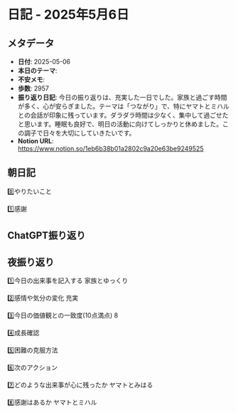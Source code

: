 # 日記 - 2025年5月6日

## メタデータ
- **日付**: 2025-05-06
- **本日のテーマ**: 
- **不安メモ**: 
- **歩数**: 2957
- **振り返り日記**: 今日の振り返りは、充実した一日でした。家族と過ごす時間が多く、心が安らぎました。テーマは「つながり」で、特にヤマトとミハルとの会話が印象に残っています。ダラダラ時間は少なく、集中して過ごせたと思います。睡眠も良好で、明日の活動に向けてしっかりと休めました。この調子で日々を大切にしていきたいです。
- **Notion URL**: https://www.notion.so/1eb6b38b01a2802c9a20e63be9249525

## 朝日記
0️⃣やりたいこと

1️⃣感謝

## ChatGPT振り返り


## 夜振り返り
1️⃣今日の出来事を記入する
家族とゆっくり

2️⃣感情や気分の変化
充実

3️⃣今日の価値観との一致度(10点満点)
8

4️⃣成長確認

5️⃣困難の克服方法

6️⃣次のアクション

7️⃣どのような出来事が心に残ったか
ヤマトとみはる

8️⃣感謝はあるか
ヤマトとミハル